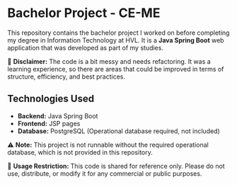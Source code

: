 # Bachelor Project - CE-ME

This repository contains the bachelor project I worked on before completing my degree in Information Technology at HVL. It is a **Java Spring Boot** web application that was developed as part of my studies. 

🚨 **Disclaimer:** The code is a bit messy and needs refactoring. It was a learning experience, so there are areas that could be improved in terms of structure, efficiency, and best practices.

## Technologies Used
- **Backend:** Java Spring Boot  
- **Frontend:** JSP pages  
- **Database:** PostgreSQL (Operational database required, not included)  

⚠ **Note:** This project is not runnable without the required operational database, which is not provided in this repository.  

📜 **Usage Restriction:** This code is shared for reference only. Please do not use, distribute, or modify it for any commercial or public purposes.  
